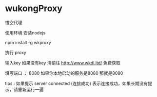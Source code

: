 # wukongProxy
悟空代理

使用环境 安装nodejs

npm install -g wkproxy

执行 proxy

输入key  如果没有key 清前往 http://www.wkdl.ltd/ 免费获取

填写端口 ： 8080  如果你本地启动的服务是8080   那就是8080

tips : 如果提示 server connected (连接成功) 表示连接成功，如果长期没有提示，请重新运行一遍


